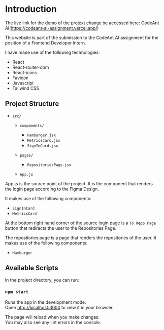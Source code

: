 # Introduction

The live link for the demo of the projext change be accessed here: CodeAnt AI(https://codeant-ai-assignment.vercel.app/)

This website is part of the submission to the CodeAnt AI assignment for the position of a Frontend Developer Intern.

I have made use of the following technologies:
- React
- React-router-dom
- React-icons
- Favicon
- Javascript
- Tailwind CSS

## Project Structure

- `src/`
  - `components/`
    - `Hamburger.jsx`
    - `MetricsCard.jsx`
    - `SignInCard.jsx`
  - `pages/`
    - `RepositoriesPage.jsx`

  - `App.js`

App.js is the source point of the project. It is the component that renders the login page according to the Figma Design.

It makes use of the following components:
- `SignInCard`
- `MetricsCard`

At the bottom right hand corner of the source login page is a `To Repo Page` button that redirects the user to the Repositories Page.

The repositories page is a page that renders the repositories of the user. It makes use of the following components:
- `Hamburger`

## Available Scripts

In the project directory, you can run:

### `npm start`

Runs the app in the development mode.\
Open [http://localhost:3000](http://localhost:3000) to view it in your browser.

The page will reload when you make changes.\
You may also see any lint errors in the console.


